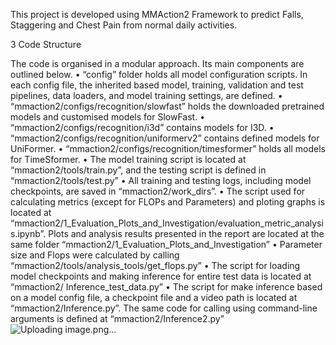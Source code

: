 This project is developed using MMAction2 Framework to predict Falls, Staggering and Chest Pain from normal daily activities. 

3	Code Structure

The code is organised in a modular approach. Its main components are outlined below.
•	“config” folder holds all model configuration scripts. In each config file, the inherited based model, training, validation and test pipelines, data loaders, and model training settings, are defined. 
•	“mmaction2/configs/recognition/slowfast” holds the downloaded pretrained models and customised models for SlowFast. 
•	“mmaction2/configs/recognition/i3d”  contains models for I3D. 
•	“mmaction2/configs/recognition/uniformerv2” contains defined models for UniFormer.
•	 “mmaction2/configs/recognition/timesformer” holds all models for TimeSformer.
•	The model training script is located at “mmaction2/tools/train.py”, and the testing script is defined in “mmaction2/tools/test.py”
•	All training and testing logs, including model checkpoints, are saved in “mmaction2/work_dirs”. 
•	The script used for calculating metrics (except for FLOPs and Parameters) and ploting graphs is located at “mmaction2/1_Evaluation_Plots_and_Investigation/evaluation_metric_analysis.ipynb”. Plots and analysis results presented in the report are located at the same folder “mmaction2/1_Evaluation_Plots_and_Investigation”
•	Parameter size and Flops were calculated by calling “mmaction2/tools/analysis_tools/get_flops.py”
•	The script for loading model checkpoints and making inference for entire test data is located at “mmaction2/ Inference_test_data.py”
•	The script for make inference based on a model config file, a checkpoint file and a video path is located at “mmaction2/Inference.py”. The same code for calling using command-line arguments is defined at “mmaction2/Inference2.py”
![Uploading image.png…]()

